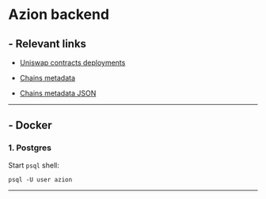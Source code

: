 # Azion backend

## - Relevant links

-   [Uniswap contracts deployments](https://docs.uniswap.org/contracts/v3/reference/deployments)

-   [Chains metadata](https://chainlist.org)

-   [Chains metadata JSON](https://chainid.network/chains.json)

---

## - Docker

### 1. Postgres

Start `psql` shell:

```
psql -U user azion
```

---
